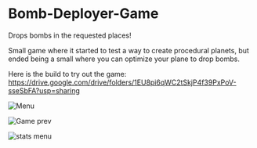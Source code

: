 # Bomb-Deployer-Game
Drops bombs in the requested places! 

Small game where it started to test a way to create procedural planets, but ended being a small where you can optimize your plane to drop bombs. 

Here is the build to try out the game: 
https://drive.google.com/drive/folders/1EU8pi6qWC2tSkjP4f39PxPoV-sseSbFA?usp=sharing

![Menu](https://github.com/Carcodee/Bomb-Deployer-Game/assets/74780908/df426a53-dc31-4aa6-8073-d57f8c3081a0)

![Game prev](https://github.com/Carcodee/Bomb-Deployer-Game/assets/74780908/50f81c9e-9ed1-40c0-986b-0145d223d1d8)

![stats menu](https://github.com/Carcodee/Bomb-Deployer-Game/assets/74780908/e13223c4-149d-4eab-91b8-867187c86ec1)
